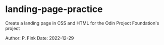 # landing-page-practice
Create a landing page in CSS and HTML for the Odin Project Foundation's project

Author: P. Fink
Date: 2022-12-29